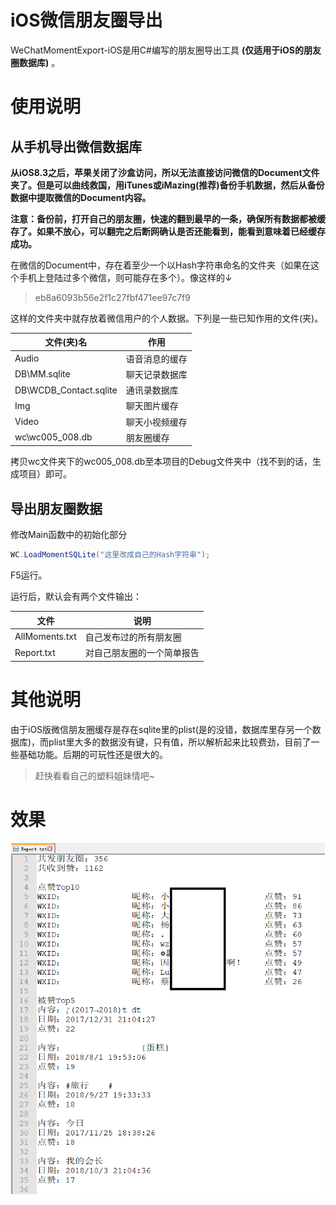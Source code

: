 # iOS微信朋友圈导出
WeChatMomentExport-iOS是用C#编写的朋友圈导出工具
**(仅适用于iOS的朋友圈数据库)**
。

# 使用说明
## 从手机导出微信数据库

**从iOS8.3之后，苹果关闭了沙盒访问，所以无法直接访问微信的Document文件夹了。但是可以曲线救国，用iTunes或iMazing(推荐)备份手机数据，然后从备份数据中提取微信的Document内容。**

**注意：备份前，打开自己的朋友圈，快速的翻到最早的一条，确保所有数据都被缓存了。如果不放心，可以翻完之后断网确认是否还能看到，能看到意味着已经缓存成功。**

在微信的Document中，存在着至少一个以Hash字符串命名的文件夹（如果在这个手机上登陆过多个微信，则可能存在多个）。像这样的↓
> eb8a6093b56e2f1c27fbf471ee97c7f9

这样的文件夹中就存放着微信用户的个人数据。下列是一些已知作用的文件(夹)。

文件(夹)名 | 作用
------|-----
Audio | 语音消息的缓存
DB\MM.sqlite|聊天记录数据库
DB\WCDB_Contact.sqlite|通讯录数据库
Img|聊天图片缓存
Video|聊天小视频缓存
wc\wc005_008.db|朋友圈缓存

拷贝wc文件夹下的wc005_008.db至本项目的Debug文件夹中（找不到的话，生成项目）即可。
## 导出朋友圈数据
修改Main函数中的初始化部分
```CS
WC.LoadMomentSQLite("这里改成自己的Hash字符串");
```

F5运行。

运行后，默认会有两个文件输出：

文件 | 说明
--|--
AllMoments.txt | 自己发布过的所有朋友圈
Report.txt|对自己朋友圈的一个简单报告
# 其他说明
由于iOS版微信朋友圈缓存是存在sqlite里的plist(是的没错，数据库里存另一个数据库)，而plist里大多的数据没有键，只有值，所以解析起来比较费劲，目前了一些基础功能。后期的可玩性还是很大的。
> 赶快看看自己的塑料姐妹情吧~
# 效果
![Report.txt](https://raw.githubusercontent.com/Mr0x01/WeChatMomentExport-iOS/master/Export1.png "Report.txt")
